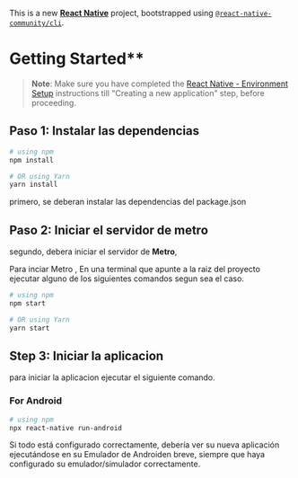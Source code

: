 This is a new [**React Native**](https://reactnative.dev) project, bootstrapped using [`@react-native-community/cli`](https://github.com/react-native-community/cli).

# Getting Started**

>**Note**: Make sure you have completed the [React Native - Environment Setup](https://reactnative.dev/docs/environment-setup) instructions till "Creating a new application" step, before proceeding.

## Paso 1: Instalar las dependencias

```bash
# using npm
npm install

# OR using Yarn
yarn install
```

primero,  se deberan instalar las dependencias del package.json 

## Paso 2: Iniciar el servidor de metro

segundo, debera iniciar el servidor de  **Metro**, 

Para inciar Metro , En una terminal que apunte a la raiz del proyecto ejecutar alguno de los siguientes comandos segun sea el caso. 

```bash
# using npm
npm start

# OR using Yarn
yarn start
```

## Step 3: Iniciar la aplicacion

para iniciar la aplicacion ejecutar el siguiente comando.

### For Android

```bash
# using npm
npx react-native run-android
```


Si todo está configurado correctamente, debería ver su nueva aplicación ejecutándose en su Emulador de Androiden breve, siempre que haya configurado su emulador/simulador correctamente.



